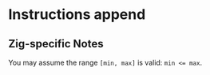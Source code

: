 # Instructions append

## Zig-specific Notes

You may assume the range `[min, max]` is valid: `min <= max`.
